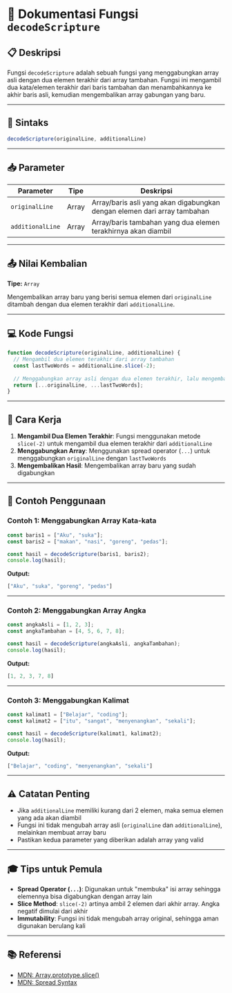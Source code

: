 # 📜 Dokumentasi Fungsi `decodeScripture`

## 📋 Deskripsi

Fungsi `decodeScripture` adalah sebuah fungsi yang menggabungkan array asli dengan dua elemen terakhir dari array tambahan. Fungsi ini mengambil dua kata/elemen terakhir dari baris tambahan dan menambahkannya ke akhir baris asli, kemudian mengembalikan array gabungan yang baru.

---

## 🔧 Sintaks

```javascript
decodeScripture(originalLine, additionalLine)
```

---

## 📥 Parameter

| Parameter | Tipe | Deskripsi |
|-----------|------|-----------|
| `originalLine` | Array | Array/baris asli yang akan digabungkan dengan elemen dari array tambahan |
| `additionalLine` | Array | Array/baris tambahan yang dua elemen terakhirnya akan diambil |

---

## 📤 Nilai Kembalian

**Tipe:** `Array`

Mengembalikan array baru yang berisi semua elemen dari `originalLine` ditambah dengan dua elemen terakhir dari `additionalLine`.

---

## 💻 Kode Fungsi

```javascript
function decodeScripture(originalLine, additionalLine) {
  // Mengambil dua elemen terakhir dari array tambahan
  const lastTwoWords = additionalLine.slice(-2);
  
  // Menggabungkan array asli dengan dua elemen terakhir, lalu mengembalikan hasilnya
  return [...originalLine, ...lastTwoWords];
}
```

---

## 📝 Cara Kerja

1. **Mengambil Dua Elemen Terakhir**: Fungsi menggunakan metode `slice(-2)` untuk mengambil dua elemen terakhir dari `additionalLine`
2. **Menggabungkan Array**: Menggunakan spread operator (`...`) untuk menggabungkan `originalLine` dengan `lastTwoWords`
3. **Mengembalikan Hasil**: Mengembalikan array baru yang sudah digabungkan

---

## 🎯 Contoh Penggunaan

### Contoh 1: Menggabungkan Array Kata-kata

```javascript
const baris1 = ["Aku", "suka"];
const baris2 = ["makan", "nasi", "goreng", "pedas"];

const hasil = decodeScripture(baris1, baris2);
console.log(hasil);
```

**Output:**
```javascript
["Aku", "suka", "goreng", "pedas"]
```

---

### Contoh 2: Menggabungkan Array Angka

```javascript
const angkaAsli = [1, 2, 3];
const angkaTambahan = [4, 5, 6, 7, 8];

const hasil = decodeScripture(angkaAsli, angkaTambahan);
console.log(hasil);
```

**Output:**
```javascript
[1, 2, 3, 7, 8]
```

---

### Contoh 3: Menggabungkan Kalimat

```javascript
const kalimat1 = ["Belajar", "coding"];
const kalimat2 = ["itu", "sangat", "menyenangkan", "sekali"];

const hasil = decodeScripture(kalimat1, kalimat2);
console.log(hasil);
```

**Output:**
```javascript
["Belajar", "coding", "menyenangkan", "sekali"]
```

---

## ⚠️ Catatan Penting

- Jika `additionalLine` memiliki kurang dari 2 elemen, maka semua elemen yang ada akan diambil
- Fungsi ini tidak mengubah array asli (`originalLine` dan `additionalLine`), melainkan membuat array baru
- Pastikan kedua parameter yang diberikan adalah array yang valid

---

## 🎓 Tips untuk Pemula

- **Spread Operator (`...`)**: Digunakan untuk "membuka" isi array sehingga elemennya bisa digabungkan dengan array lain
- **Slice Method**: `slice(-2)` artinya ambil 2 elemen dari akhir array. Angka negatif dimulai dari akhir
- **Immutability**: Fungsi ini tidak mengubah array original, sehingga aman digunakan berulang kali

---

## 📚 Referensi

- [MDN: Array.prototype.slice()](https://developer.mozilla.org/en-US/docs/Web/JavaScript/Reference/Global_Objects/Array/slice)
- [MDN: Spread Syntax](https://developer.mozilla.org/en-US/docs/Web/JavaScript/Reference/Operators/Spread_syntax)
